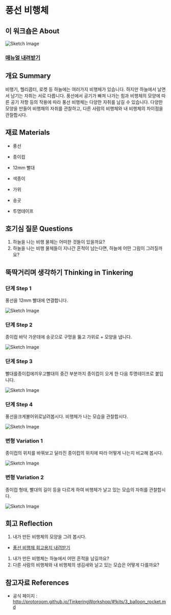 # 풍선 비행체

## 이 워크숍은 About
![Sketch Image](images/balloon_rocket_top.png)

### [매뉴얼 내려받기](pdf/3_balloon_rocket.pdf) 

## 개요 Summary
비행기, 헬리콥터, 로켓 등 하늘에는 여러가지 비행체가 있습니다. 하지만 하늘에서 날면서 남기는 자취는 서로 다릅니다. 풍선에서 공기가 빠져 나가는 힘과 비행체의 모양에 따른 공기 저항 등의 작용에 따라 풍선 비행체는 다양한 자취를 남길 수 있습니다. 다양한 모양을 만들어 비행채의 자취를 관찰하고, 다른 사람의 비행체와 내 비행체의 차이점을 관찰합시다.


## 재료 Materials

 * 풍선
 * 종이컵
 * 12mm 빨대
 * 색종이
 
 
 * 가위
 * 송곳
 * 투명테이프


## 호기심 질문 Questions

 1. 하늘을 나는 비행 물체는 어떠한 것들이 있을까요?
 1. 하늘을 나는 비행 물체들이 지나간 흔적이 남는다면, 하늘에 어떤 그림이 그려질까요?

## 뚝딱거리며 생각하기 Thinking in Tinkering

### 단계 Step 1
풍선을 12mm 빨대에 연결합니다.

![Sketch Image](images/balloon_rocket_s1.png)

### 단계 Step 2
종이컵 바닥 가운데에 송곳으로 구멍을 뚫고 가위로 + 모양을 냅니다.

![Sketch Image](images/balloon_rocket_s2.png)

### 단계 Step 3
빨대를종이컵에끼우고빨대의 중간 부분까지 종이컵이 오게 한 다음 투명테이프로 붙입니다.

![Sketch Image](images/balloon_rocket_s3.png)

### 단계 Step 4
풍선을크게불어위로날려봅시다. 비행체가 나는 모습을 관찰합시다.

![Sketch Image](images/balloon_rocket_s4.png)

### 변형 Variation 1
종이컵의 위치를 바꿔보고 달라진 종이컵의 위치에 따라 어떻게 나는지 비교해 봅시다.

![Sketch Image](images/balloon_rocket_v1.png)

### 변형 Variation 2
종이컵 형태, 빨대의 길이 등을 다르게 하여 비행체가 날고 있는 모습의 자취를 관찰합시다.

![Sketch Image](images/balloon_rocket_v2.png)


## 회고 Reflection
 1. 내가 만든 비행체의 모양을 그려 봅시다.
  * [풍선 비행체 회고용지 내려받기](pdf/R_balloon_rocket.pdf)
 1. 내가 만든 비행체는 하늘에서 어떤 흔적을 남길까요?
 1. 다른 사람의 비행체와 내 비행체의 생김새와 날고 있는 모습은 어떻게 다를까요?
 
 

## 참고자료 References
 * 공식 페이지 : http://protoroom.github.io/TinkeringWorkshop/#!kits/3_balloon_rocket.md

